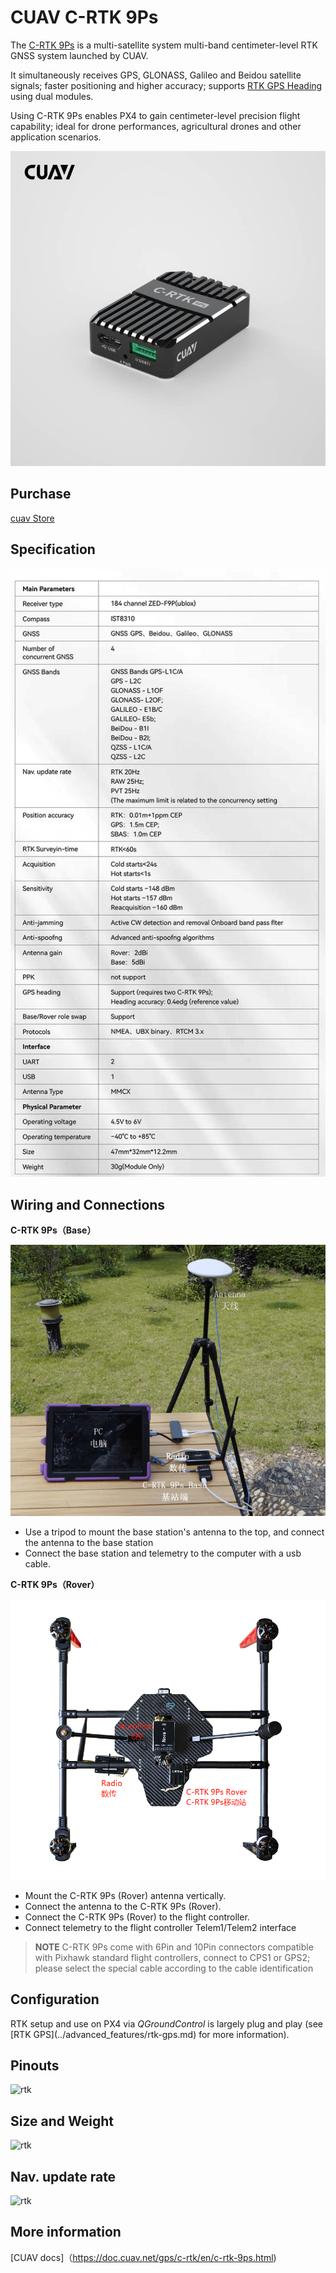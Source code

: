 # CUAV C-RTK 9Ps
The [C-RTK 9Ps](https://www.cuav.net/en/c_rtk_9ps/) is a multi-satellite system multi-band centimeter-level RTK GNSS system launched by CUAV.

It simultaneously receives GPS, GLONASS, Galileo and Beidou satellite signals; faster positioning and higher accuracy; supports [RTK GPS Heading](../gps_compass/u-blox_f9p_heading.md) using dual modules.

Using C-RTK 9Ps enables PX4 to gain centimeter-level precision flight capability; ideal for drone performances, agricultural drones and other application scenarios.

![C-RTK 9Ps](../../assets/hardware/gps/9ps/c-rtk9s.jpg)

## Purchase

[cuav Store](https://store.cuav.net/shop/c-rtk-9ps/)

## Specification

![Specification](../../assets/hardware/gps/9ps/c-rtk9s-specification.jpg)

## Wiring and Connections

**C-RTK 9Ps（Base）**

![crtk use](../../assets/hardware/gps/9ps/c-rtk9ps.png)

- Use a tripod to mount the base station's antenna to the top, and connect the antenna to the base station
- Connect the base station and telemetry to the computer with a usb cable.

**C-RTK 9Ps（Rover）**

![crtk use](../../assets/hardware/gps/9ps/c-rtk9ps-rover.png)

- Mount the C-RTK 9Ps (Rover) antenna vertically.
- Connect the antenna to the C-RTK 9Ps (Rover).
- Connect the C-RTK 9Ps (Rover) to the flight controller.
- Connect telemetry to the flight controller Telem1/Telem2 interface

> **NOTE** C-RTK 9Ps come with 6Pin and 10Pin connectors compatible with Pixhawk standard flight controllers, connect to CPS1 or GPS2; please select the special cable according to the cable identification

## Configuration

RTK setup and use on PX4 via _QGroundControl_ is largely plug and play (see \[RTK GPS](../advanced_features/rtk-gps.md) for more information\).

## Pinouts

![rtk](../assets/hardware/gps/9ps/pinouts-en.jpg)

## Size and Weight

![rtk](../assets/hardware/gps/9ps/size-weight.jpg)

## Nav. update rate

![rtk](../..assets/9ps/nav-rate-en.png)

## More information

[CUAV docs]（https://doc.cuav.net/gps/c-rtk/en/c-rtk-9ps.html)




